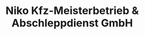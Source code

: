 ---
title: "Niko Kfz-Meisterbetrieb & Abschleppdienst GmbH"
url: /rostock/niko-kfz-meisterbetrieb-und-abschleppdienst-gmbh/
shop: Autowerkstatt
---